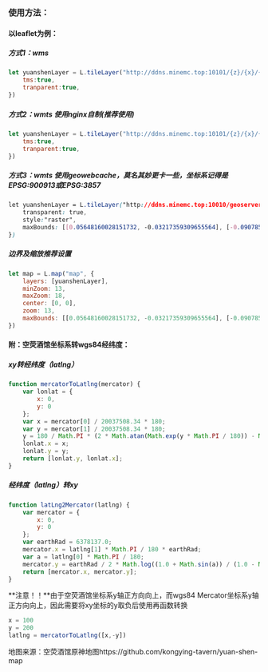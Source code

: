 ### 使用方法：

#### 以leaflet为例：

##### 方式1：wms

```javascript
let yuanshenLayer = L.tileLayer("http://ddns.minemc.top:10101/{z}/{x}/{y}.png",{
    tms:true,
    tranparent:true,
})
```

##### 方式2：wmts 使用nginx自制(推荐使用)

```javascript
let yuanshenLayer = L.tileLayer("http://ddns.minemc.top:10101/{z}/{x}/{y}.png",{
    tms:true,
    tranparent:true,
})
```

##### 方式3：wmts 使用geowebcache，莫名其妙更卡一些，坐标系记得是EPSG:900913或EPSG:3857

```css
let yuanshenLayer = L.tileLayer("http://ddns.minemc.top:10010/geoserver/gwc/service/wmts?REQUEST=GetTile&SERVICE=WMTS&VERSION=1.0.0&LAYER=yuanshen:yuanshenMap&STYLE=&TILEMATRIX=EPSG:900913:{z}&TILEMATRIXSET=EPSG:900913&FORMAT=image/png&TILECOL={x}&TILEROW={y}", {
    transparent: true,
    style:"raster",
    maxBounds: [[0.05648160028151732, -0.03217359309655564], [-0.09078576177883144, 0.07823951528296658]]
})
```
##### 边界及缩放推荐设置
```javascript
let map = L.map("map", {
    layers: [yuanshenLayer],
    minZoom: 13,
    maxZoom: 18,
    center: [0, 0],
    zoom: 13,
    maxBounds: [[0.05648160028151732, -0.03217359309655564], [-0.09078576177883144, 0.07823951528296658]]
})
```
#### 附：空荧酒馆坐标系转wgs84经纬度：

##### xy转经纬度（latlng）

```javascript
function mercatorToLatlng(mercator) {
    var lonlat = {
        x: 0,
        y: 0
    };
    var x = mercator[0] / 20037508.34 * 180;
    var y = mercator[1] / 20037508.34 * 180;
    y = 180 / Math.PI * (2 * Math.atan(Math.exp(y * Math.PI / 180)) - Math.PI / 2);
    lonlat.x = x;
    lonlat.y = y;
    return [lonlat.y, lonlat.x];
}
```

##### 经纬度（latlng）转xy

```javascript
function latLng2Mercator(latlng) {
    var mercator = {
        x: 0,
        y: 0
    };
    var earthRad = 6378137.0;
    mercator.x = latlng[1] * Math.PI / 180 * earthRad;
    var a = latlng[0] * Math.PI / 180;
    mercator.y = earthRad / 2 * Math.log((1.0 + Math.sin(a)) / (1.0 - Math.sin(a)));
    return [mercator.x, mercator.y];
}
```

**注意！！**由于空荧酒馆坐标系y轴正方向向上，而wgs84 Mercator坐标系y轴正方向向上，因此需要将xy坐标的y取负后使用再函数转换

```javascript
x = 100
y = 200
latlng = mercatorToLatlng([x,-y])
```



地图来源：空荧酒馆原神地图https://github.com/kongying-tavern/yuan-shen-map
